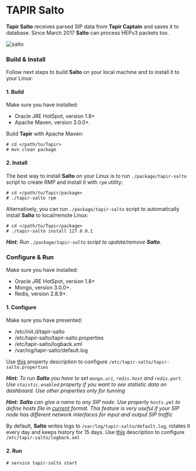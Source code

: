 # TAPIR Salto #

**Tapir Salto** receives parsed SIP data from **Tapir Captain** and saves it to database. Since March 2017 **Salto** can process HEPv3 packets too.

![salto](https://cloud.githubusercontent.com/assets/16978841/24553230/25aa2dcc-1632-11e7-9799-739200f5088d.png)

### Build & Install ###

Follow next steps to build **Salto** on your local machine and to install it to your Linux:

#### 1. Build ####

Make sure you have installed:
* Oracle JRE HotSpot, version 1.8+
* Apache Maven, version 3.0.0+.

Build **Tapir** with Apache Maven:
```
# cd </path/to/Tapir>
# mvn clean package
```

#### 2. Install ####

The best way to install **Salto** on your Linux is to run ```./package/tapir-salto``` script to create RMP and install it with ```rpm``` utility:
```
# cd </path/to/Tapir/package>
# ./tapir-salto rpm
```

Alternatively, you can run ```./package/tapir-salto``` script to automatically install **Salto** to local/remote Linux:
```
# cd </path/to/Tapir/package>
# ./tapir-salto install 127.0.0.1
```

_**Hint:** Run ```./package/tapir-salto``` script to update/remove **Salto**._

### Configure & Run ###

Make sure you have installed:
* Oracle JRE HotSpot, version 1.8+
* Mongo, version 3.0.0+. 
* Redis, version 2.8.9+.

#### 1. Configure ####

Make sure you have presented:
* /etc/init.d/tapir-salto
* /etc/tapir-salto/tapir-salto.properties
* /etc/tapir-salto/logback.xml
* /var/log/tapir-salto/default.log

Use [this](https://github.com/sip3io/tapir/tree/master/package/etc/tapir-salto/tapir-salto.properties.changes) property description to configure ```/etc/tapir-salto/tapir-salto.properties```

_**Hint:** To run **Salto** you have to set ```mongo.uri```, ```redis.host``` and ```redis.port```. Use ```staistic.enabled``` property if you want to see statistic data on dashboard. Use other properties only for tunning_

_**Hint:** **Salto** can give a name to any SIP node. Use property ```hosts.yml``` to define hosts file in [current](https://github.com/sip3io/tapir/tree/master/package/etc/tapir-salto/hosts.yml.example) format. This feature is very useful if your SIP node has different network interfaces for input and output SIP traffic_

By default, **Salto** writes logs to ```/var/log/tapir-salto/default.log```, rotates it every day and keeps history for 15 days.
Use [this](https://logback.qos.ch) description to configure ```/etc/tapir-salto/logback.xml```

#### 2.  Run ####
```
# service tapir-salto start

```
